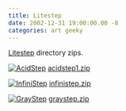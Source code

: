```yaml
---
title: Litestep
date: 2002-12-31 19:00:00.00 -8
categories: art geeky
---
```

[Litestep](http://www.litestep.net/) directory zips.

[![AcidStep](/images/acidstepthumb.jpg)](/images/acidstep.jpg) [acidstep1.zip](/files/litestep/acidstep1.zip)

[![InfiniStep](/images/infinistepthumb.jpg)](/images/infinistep.jpg) [infinistep.zip](/files/litestep/infinistep.zip)

[![GrayStep](/images/graystepthumb.jpg)](/images/graystep.jpg) [graystep.zip](/files/litestep/graystep.zip)

